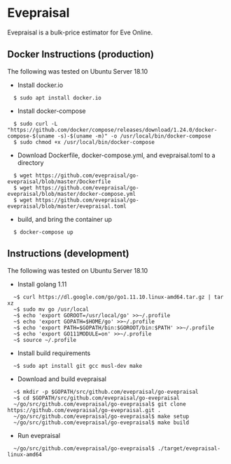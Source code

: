 # Evepraisal
Evepraisal is a bulk-price estimator for Eve Online.

## Docker Instructions (production)
The following was tested on Ubuntu Server 18.10
- Install docker.io
```
  $ sudo apt install docker.io
```
- Install docker-compose
```
  $ sudo curl -L "https://github.com/docker/compose/releases/download/1.24.0/docker-compose-$(uname -s)-$(uname -m)" -o /usr/local/bin/docker-compose
  $ sudo chmod +x /usr/local/bin/docker-compose
```
- Download Dockerfile, docker-compose.yml, and evepraisal.toml to a directory
```
  $ wget https://github.com/evepraisal/go-evepraisal/blob/master/Dockerfile
  $ wget https://github.com/evepraisal/go-evepraisal/blob/master/docker-compose.yml
  $ wget https://github.com/evepraisal/go-evepraisal/blob/master/evepraisal.toml
```
- build, and bring the container up
```
  $ docker-compose up
```

## Instructions (development)
The following was tested on Ubuntu Server 18.10
- Install golang 1.11
```
  ~$ curl https://dl.google.com/go/go1.11.10.linux-amd64.tar.gz | tar xz
  ~$ sudo mv go /usr/local
  ~$ echo 'export GOROOT=/usr/local/go' >>~/.profile
  ~$ echo 'export GOPATH=$HOME/go' >>~/.profile
  ~$ echo 'export PATH=$GOPATH/bin:$GOROOT/bin:$PATH' >>~/.profile
  ~$ echo 'export GO111MODULE=on' >>~/.profile
  ~$ source ~/.profile
```
- Install build requirements
```
  ~$ sudo apt install git gcc musl-dev make
```
- Download and build evepraisal
```
  ~$ mkdir -p $GOPATH/src/github.com/evepraisal/go-evepraisal
  ~$ cd $GOPATH/src/github.com/evepraisal/go-evepraisal
  ~/go/src/github.com/evepraisal/go-evepraisal$ git clone https://github.com/evepraisal/go-evepraisal.git .
  ~/go/src/github.com/evepraisal/go-evepraisal$ make setup
  ~/go/src/github.com/evepraisal/go-evepraisal$ make build
```
- Run evepraisal
```
  ~/go/src/github.com/evepraisal/go-evepraisal$ ./target/evepraisal-linux-amd64
```
